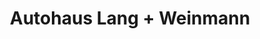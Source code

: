 ---
title: "Autohaus Lang + Weinmann"
url: /leinfelden-echterdingen/autohaus-lang-weinmann/
shop: Autohaus
---